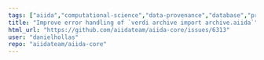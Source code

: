 ```yaml
---
tags: ["aiida","computational-science","data-provenance","database","provenance","scheduler","ssh","workflow","workflow-engine","workflows"]
title: "Improve error handling of `verdi archive import archive.aiida`"
html_url: "https://github.com/aiidateam/aiida-core/issues/6313"
user: "danielhollas"
repo: "aiidateam/aiida-core"
---
```


